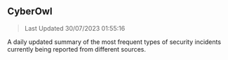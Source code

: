 ## CyberOwl 
> Last Updated 30/07/2023 01:55:16 


A daily updated summary of the most frequent types of security incidents currently being reported from different sources.

